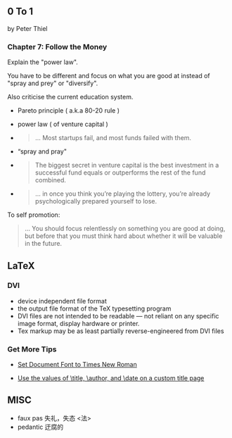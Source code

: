 ## 0 To 1

by Peter Thiel

### Chapter 7: Follow the Money

Explain the "power law".

You have to be different and focus on what you are good at instead of "spray and prey" or "diversify".

Also criticise the current education system.

* Pareto principle ( a.k.a 80-20 rule )

* power law ( of venture capital )

* > … Most startups fail, and most funds failed with them.

* “spray and pray"

* > The biggest secret in venture capital is the best investment in a successful fund equals or outperforms the rest of the fund combined.

* > … in once you think you’re playing the lottery, you’re already psychologically prepared yourself to lose.

To self promotion:

> … You should focus relentlessly on something you are good at doing, but before that you must think hard about whether it will be valuable in the future.

## LaTeX

### DVI

* device independent file format
* the output file format of the TeX typesetting program
* DVI files are not intended to be readable — not reliant on any specific image format, display hardware or printer.
* Tex markup may be as least partially reverse-engineered from DVI files

### Get More Tips

* [Set Document Font to Times New Roman](http://tex.stackexchange.com/questions/153168/how-to-set-document-font-to-times-new-roman-by-command)

* [Use the values of \title, \author, and \date on a custom title page](http://tex.stackexchange.com/questions/10130/use-the-values-of-title-author-and-date-on-a-custom-title-page)


## MISC

* faux pas 失礼，失态 <法>
* pedantic 迂腐的

